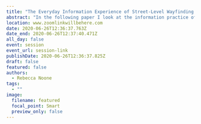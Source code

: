 ```yaml
---
title: "The Everyday Information Experience of Street-Level Wayfinding: A Critical Look"
abstract: "In the following paper I look at the information practice of wayfinding - the means by which people orient in and navigate through spaces. In contemporary information conditions of networked mobility, wayfinding is often associated with ‘asking’ Google Maps to locate where something is and how to get there. Google Maps is the most popular application for mobile devices with over 1 billion people putting it to work every month. Despite this frequency, there is little information available on how Google Maps is used. As technology writer Andrew J. Hawkins proclaims (2017), “we just need the directions, the right subway route, or the name of that good sushi place.” What is happening in these moments when one needs directions? And more specifically, to paraphrase Sarah Sharma (2012), whose routes become reified by Google Maps? I argue that the imaginary of the Google Maps ‘user’ is more than simply an archetype but an orientation within a spatialization of information that are made evident in acts of everyday wayfinding. The paper’s focus is to reflect on the intersections and the divergences between the Google Maps rhetoric and the types of street-level observed during the research."
location: www.zoomlinkwillbehere.com
date: 2020-06-26T12:36:37.763Z
date_end: 2020-06-26T12:37:40.471Z
all_day: false
event: session
event_url: session-link
publishDate: 2020-06-26T12:36:37.825Z
draft: false
featured: false
authors:
  - Rebecca Noone
tags:
  - ""
image:
  filename: featured
  focal_point: Smart
  preview_only: false
---
```

